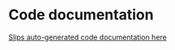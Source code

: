# Code documentation

[Slips auto-generated code documentation here](https://stratosphereips.github.io/StratosphereLinuxIPS/annotated.html)
